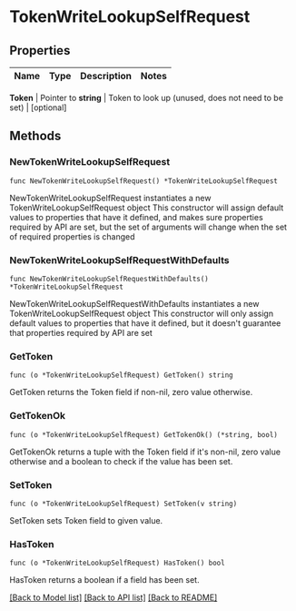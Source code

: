 # TokenWriteLookupSelfRequest


## Properties

Name | Type | Description | Notes
------------ | ------------- | ------------- | -------------


**Token** | Pointer to **string** | Token to look up (unused, does not need to be set) | [optional] 



## Methods


### NewTokenWriteLookupSelfRequest

`func NewTokenWriteLookupSelfRequest() *TokenWriteLookupSelfRequest`

NewTokenWriteLookupSelfRequest instantiates a new TokenWriteLookupSelfRequest object
This constructor will assign default values to properties that have it defined,
and makes sure properties required by API are set, but the set of arguments
will change when the set of required properties is changed

### NewTokenWriteLookupSelfRequestWithDefaults

`func NewTokenWriteLookupSelfRequestWithDefaults() *TokenWriteLookupSelfRequest`

NewTokenWriteLookupSelfRequestWithDefaults instantiates a new TokenWriteLookupSelfRequest object
This constructor will only assign default values to properties that have it defined,
but it doesn't guarantee that properties required by API are set


### GetToken

`func (o *TokenWriteLookupSelfRequest) GetToken() string`

GetToken returns the Token field if non-nil, zero value otherwise.

### GetTokenOk

`func (o *TokenWriteLookupSelfRequest) GetTokenOk() (*string, bool)`

GetTokenOk returns a tuple with the Token field if it's non-nil, zero value otherwise
and a boolean to check if the value has been set.

### SetToken

`func (o *TokenWriteLookupSelfRequest) SetToken(v string)`

SetToken sets Token field to given value.


### HasToken

`func (o *TokenWriteLookupSelfRequest) HasToken() bool`

HasToken returns a boolean if a field has been set.









[[Back to Model list]](../README.md#documentation-for-models) [[Back to API list]](../README.md#documentation-for-api-endpoints) [[Back to README]](../README.md)


